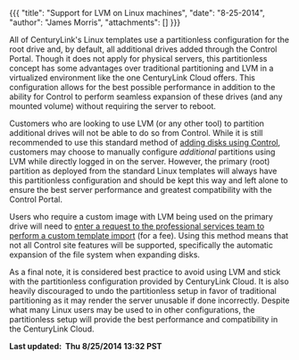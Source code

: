 {{{
  "title": "Support for LVM on Linux machines",
  "date": "8-25-2014",
  "author": "James Morris",
  "attachments": []
}}}

<p>All of CenturyLink's Linux templates use a partitionless configuration for the root drive and, by default, all additional drives added through the Control Portal.&nbsp;Though it does not apply for physical servers, this partitionless concept has some
  advantages over traditional partitioning and LVM in a virtualized environment like the one CenturyLink Cloud offers.&nbsp;This configuration allows for the best possible performance in addition to the ability for Control to perform seamless expansion
  of these drives (and any mounted volume) without requiring the server to reboot.&nbsp;</p>
<p>Customers who are looking to use LVM (or any other tool) to partition additional drives will not be able to do so from Control. While&nbsp;it is still recommended to use this standard method of&nbsp;<a href="https://t3n.zendesk.com/entries/23317598-Adding-Disks-to-Linux-Virtual-Machines"
  target="_blank">adding disks using Control</a>, customers may choose to manually configure <em>additional</em> partitions using LVM while directly logged in on the server. However,&nbsp;the primary (root) partition as deployed from the standard Linux
  templates will&nbsp;always have this partitionless configuration and should be kept this way and left alone&nbsp;to ensure the best server performance and greatest compatibility with the Control Portal.</p>
<p>Users who require a custom image with LVM being used on the primary drive will need to <a href="http://www.centurylinkcloud.com/products/support/service-tasks#quick-start" target="_blank">enter a request to the professional services team to perform a custom template import</a>&nbsp;(for
  a fee).&nbsp;Using this method means that not all&nbsp;Control site features will be supported, specifically the automatic expansion of the file system when expanding disks.</p>
<p>As a final note, it is considered best practice to avoid using LVM and stick with the partitionless configuration provided by CenturyLink Cloud. It is also heavily discouraged to undo the partitionless setup in favor of traditional partitioning as it
  may render the server unusable if done incorrectly. Despite what many Linux users may be used to in other configurations, the partitionless setup will provide the best performance and compatibility in the CenturyLink Cloud.</p>
<p><strong>Last updated: &nbsp;Thu 8/25/2014 13:32 PST</strong>
</p>